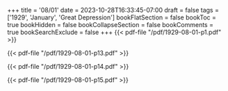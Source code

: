 +++
title = '08/01'
date = 2023-10-28T16:33:45-07:00
draft = false
tags = ['1929', 'January', 'Great Depression']
bookFlatSection = false
bookToc = true
bookHidden = false
bookCollapseSection = false
bookComments = true
bookSearchExclude = false
+++
{{< pdf-file "/pdf/1929-08-01-p1.pdf" >}}

{{< pdf-file "/pdf/1929-08-01-p13.pdf" >}}

{{< pdf-file "/pdf/1929-08-01-p14.pdf" >}}

{{< pdf-file "/pdf/1929-08-01-p15.pdf" >}}